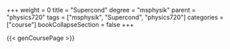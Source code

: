 +++
weight = 0
title = "Supercond"
degree = "msphysik"
parent = "physics720"
tags = ["msphysik", "Supercond", "physics720"]
categories = ["course"]
bookCollapseSection = false
+++

{{< genCoursePage >}}
